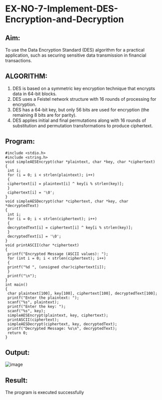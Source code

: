# EX-NO-7-Implement-DES-Encryption-and-Decryption

## Aim:

To use the Data Encryption Standard (DES) algorithm for a practical application, such as securing sensitive data transmission in financial transactions.

## ALGORITHM:

1. DES is based on a symmetric key encryption technique that encrypts data in 64-bit blocks.
2. DES uses a Feistel network structure with 16 rounds of processing for encryption.
3. DES has a 64-bit key, but only 56 bits are used for encryption (the remaining 8 bits are for parity).
4. DES applies initial and final permutations along with 16 rounds of substitution and permutation transformations to produce ciphertext.

## Program:
```
#include <stdio.h>
#include <string.h>
void simpleAESEncrypt(char *plaintext, char *key, char *ciphertext)
{
 int i;
 for (i = 0; i < strlen(plaintext); i++)
 {
 ciphertext[i] = plaintext[i] ^ key[i % strlen(key)];
 }
 ciphertext[i] = '\0';
}
void simpleAESDecrypt(char *ciphertext, char *key, char *decryptedText)
{
 int i;
 for (i = 0; i < strlen(ciphertext); i++)
 {
 decryptedText[i] = ciphertext[i] ^ key[i % strlen(key)];
 }
 decryptedText[i] = '\0';
}
void printASCII(char *ciphertext)
{
 printf("Encrypted Message (ASCII values): ");
 for (int i = 0; i < strlen(ciphertext); i++)
 {
 printf("%d ", (unsigned char)ciphertext[i]);
 }
 printf("\n");
}
int main()
{
 char plaintext[100], key[100], ciphertext[100], decryptedText[100];
 printf("Enter the plaintext: ");
 scanf("%s", plaintext);
 printf("Enter the key: ");
 scanf("%s", key);
 simpleAESEncrypt(plaintext, key, ciphertext);
 printASCII(ciphertext);
 simpleAESDecrypt(ciphertext, key, decryptedText);
 printf("Decrypted Message: %s\n", decryptedText);
 return 0;
}
```
## Output:
![image](https://github.com/user-attachments/assets/75edbcde-61a1-49b9-9cf4-0d5fd6d65503)


## Result:
  The program is executed successfully

